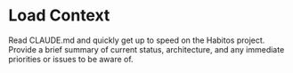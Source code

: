 # Load Context

Read CLAUDE.md and quickly get up to speed on the Habitos project. Provide a brief summary of current status, architecture, and any immediate priorities or issues to be aware of.